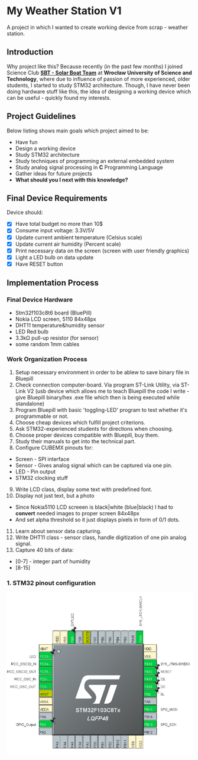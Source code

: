# **My Weather Station V1**
A project in which I wanted to create working device from scrap - weather station.

## **Introduction**
Why project like this?
Because recently (in the past few months) I joined Science Club [**SBT - Solar Boat Team**](http://solarboat.pwr.edu.pl/)
at **Wrocław University of Science and Technology**, where due to influence of passion of more experienced, older students, I started to study STM32 architecture. Though, I have never been doing hardware stuff like this, the idea of designing a working device which can be useful - quickly found my interests. 

## **Project Guidelines**
Below listing shows main goals which project aimed to be:
- Have fun
- Design a working device
- Study STM32 architecture
- Study techniques of programming an external embedded system
- Study analog signal processing in **C** Programming Language
- Gather ideas for future projects
- **What should you I next with this knowledge?**

## **Final Device Requirements**
Device should:
- [x] Have total budget no more than 10$
- [x] Consume input voltage: 3.3V/5V
- [x] Update current ambient temperature (Celsius scale)
- [x] Update current air humidity (Percent scale)
- [x] Print necessary data on the screen (screen with user friendly graphics)
- [x] Light a LED bulb on data update
- [x] Have RESET button

## **Implementation Process**
### **Final Device Hardware**
- Stm32f103c8t6 board (BluePill)
- Nokia LCD screen, 5110 84x48px
- DHT11 temperature&humidity sensor
- LED Red bulb
- 3.3kΩ pull-up resistor (for sensor)
- some random 1mm cables

### **Work Organization Process**
1. Setup necessary environment in order to be ablew to save binary file in Bluepill
2. Check connection computer-board. Via program ST-Link Utility, via ST-Link V2 (usb device which allows me to teach Bluepill the code I write - give Bluepill binary/hex .exe file which then is being executed while standalone)
3. Program Bluepill with basic 'toggling-LED' program to test whether it's programmable or not.
4. Choose cheap devices which fulfill project criterions.
5. Ask STM32-experienced students for directions when choosing.
6. Choose proper devices compatible with Bluepill, buy them.
7. Study their manuals to get into the technical part.
8. Configure CUBEMX pinouts for:
  - Screen - SPI interface
  - Sensor - Gives analog signal which can be captured via one pin.
  - LED    - Pin output
  - STM32 clocking stuff
9. Write LCD class, display some text with predefined font.
10. Display not just text, but a photo
  - Since Nokia5110 LCD screeen is black|white (blue|black) I had to **convert** needed images to proper screen 84x48px
  - And set alpha threshold so it just displays pixels in form of 0/1 dots.
11. Learn about sensor data capturing.
12. Write DHT11 class - sensor class, handle digitization of one pin analog signal.
13. Capture 40 bits of data:
  - [0-7] -  integer part of humidity
  - [8-15]

### **1. STM32 pinout configuration**
![Alt text](/readme-images/cube-config.png?raw=true "CUBEMX configuration pinout")

